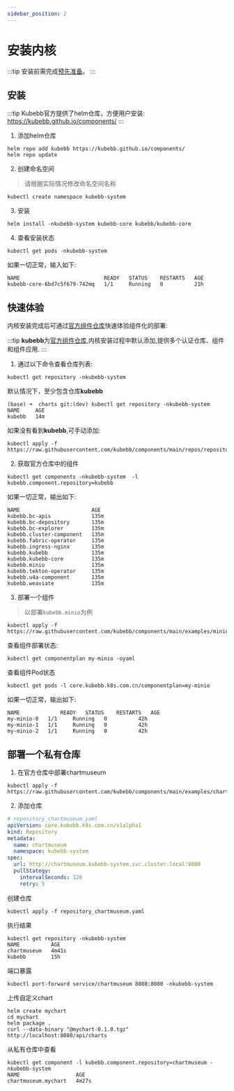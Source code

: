 ```yaml
---
sidebar_position: 2
---
```


# 安装内核

:::tip
安装前需完成[预先准备](./prerequisite)。
:::

## 安装

:::tip
Kubebb官方提供了helm仓库，方便用户安装: https://kubebb.github.io/components/
:::

1. 添加helm仓库

```shell
helm repo add kubebb https://kubebb.github.io/components/
helm repo update
```

2. 创建命名空间

> 请根据实际情况修改命名空间名称

```shell
kubectl create namespace kubebb-system
```

3. 安装

```shell
helm install -nkubebb-system kubebb-core kubebb/kubebb-core
```

4. 查看安装状态

```shell
kubectl get pods -nkubebb-system 
```

如果一切正常，输入如下:

```shell
NAME                           READY   STATUS    RESTARTS   AGE
kubebb-core-6bd7c5f679-742mq   1/1     Running   0          21h
```

## 快速体验

内核安装完成后可通过[官方组件仓库](https://github.com/kubebb/components)快速体验组件化的部署:

:::tip
**kubebb**为[官方组件仓库](https://github.com/kubebb/components),内核安装过程中默认添加,提供多个认证仓库、组件和组件应用.
:::

1. 通过以下命令查看仓库列表:

```shell
kubectl get repository -nkubebb-system
```

默认情况下，至少包含仓库**kubebb**

```shell
(base) ➜  charts git:(dev) kubectl get repository -nkubebb-system
NAME     AGE
kubebb   14m
```

如果没有看到**kubebb**,可手动添加:

```shell
kubectl apply -f https://raw.githubusercontent.com/kubebb/components/main/repos/repository_kubebb.yaml
```

2. 获取官方仓库中的组件

```shell
kubectl get components -nkubebb-system  -l kubebb.component.repository=kubebb
```

如果一切正常，输出如下:

```shell
NAME                       AGE
kubebb.bc-apis             135m
kubebb.bc-depository       135m
kubebb.bc-explorer         135m
kubebb.cluster-component   135m
kubebb.fabric-operator     135m
kubebb.ingress-nginx       135m
kubebb.kubebb              135m
kubebb.kubebb-core         135m
kubebb.minio               135m
kubebb.tekton-operator     135m
kubebb.u4a-component       135m
kubebb.weaviate            135m
```

3. 部署一个组件

> 以部署`kubebb.minio`为例

```shell
kubectl apply -f https://raw.githubusercontent.com/kubebb/components/main/examples/minio/componentplan.yaml
```

查看组件部署状态:

```shell
kubectl get componentplan my-minio -oyaml
```

查看组件Pod状态

```shell
kubectl get pods -l core.kubebb.k8s.com.cn/componentplan=my-minio
```

如果一切正常，输出如下:

```shell
NAME             READY   STATUS    RESTARTS   AGE
my-minio-0   1/1     Running   0          42h
my-minio-1   1/1     Running   0          42h
my-minio-2   1/1     Running   0          42h
```

## 部署一个私有仓库

1. 在官方仓库中部署chartmuseum

```shell
kubectl apply -f https://raw.githubusercontent.com/kubebb/components/main/examples/chartmuseum/componentplan.yaml
```

2. 添加仓库

```yaml
# repository_chartmuseum.yaml
apiVersion: core.kubebb.k8s.com.cn/v1alpha1
kind: Repository
metadata:
  name: chartmuseum
  namespace: kubebb-system
spec:
  url: http://chartmuseum.kubebb-system.svc.cluster.local:8080
  pullStategy:
    intervalSeconds: 120
    retry: 5
```

创建仓库

```shell
kubectl apply -f repository_chartmuseum.yaml 
```

执行结果

```shell
kubectl get repository -nkubebb-system
NAME          AGE
chartmuseum   4m41s
kubebb        15h
```

端口暴露

```shell
kubectl port-forward service/chartmuseum 8080:8080 -nkubebb-system
```

上传自定义chart

```shell
helm create mychart
cd mychart
helm package .
curl --data-binary "@mychart-0.1.0.tgz" http://localhost:8080/api/charts
```

从私有仓库中查看

```
kubectl get component -l kubebb.component.repository=chartmuseum -nkubebb-system
NAME                  AGE
chartmuseum.mychart   4m27s
```